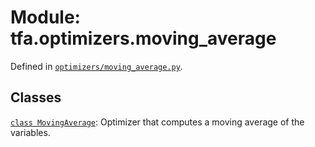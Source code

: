 <div itemscope itemtype="http://developers.google.com/ReferenceObject">
<meta itemprop="name" content="tfa.optimizers.moving_average" />
<meta itemprop="path" content="Stable" />
</div>

# Module: tfa.optimizers.moving_average





Defined in [`optimizers/moving_average.py`](https://github.com/tensorflow/addons/tree/0.4-release/tensorflow_addons/optimizers/moving_average.py).

<!-- Placeholder for "Used in" -->


## Classes

[`class MovingAverage`](../../tfa/optimizers/MovingAverage.md): Optimizer that computes a moving average of the variables.

